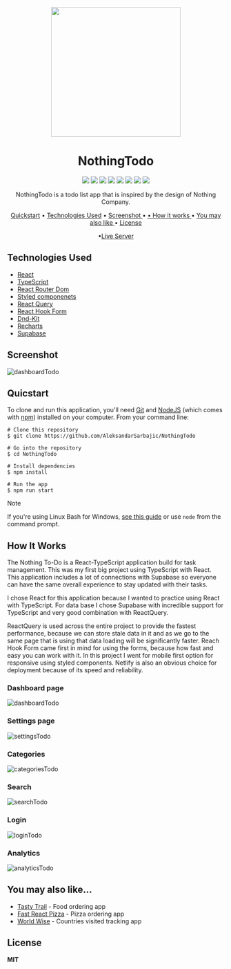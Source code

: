 <div align="center">
 <img width="300"  src="https://github.com/AleksandarSarbajic/NothingTodo/assets/114814838/90f4baee-7f51-4e11-a66e-76d121dac4ee"/>
 </div>

<div align="center">
 <h1>NothingTodo</h1>
</div>

<div align="center">
<img src="https://img.shields.io/npm/v/npm.svg?logo=npm"/>
<img src="https://img.shields.io/badge/react-v18.2.0-blue?logo=react"/>
<img src="https://img.shields.io/badge/typescript-v18.2.15-blue?logo=typescript"/>
<img src="https://img.shields.io/badge/reactrouterdom-v6.18.0-red?logo=reactrouter"/>
<img src="https://img.shields.io/badge/styledcomponents-v6.1.1-pink?logo=styledcomponents"/>
<img src="https://img.shields.io/badge/reactquery-v5.8.4-red?logo=reactquery"/>
<img src="https://img.shields.io/badge/reacthookform-v7.48.2-pink?logo=reacthookform"/>
<img src="https://img.shields.io/badge/supabase-v2.38.4-green?logo=supabase"/>
</div>

<p align="center">NothingTodo is a todo list app that is inspired by the design of Nothing Company.</p>

<div align="center">
  
<a href="#quicstart" >Quickstart</a> • <a href="#technologies-used" align="center">Technologies Used</a> •  <a href="#screenshot" align="center"> Screenshot </a> • <a href="#you-may-also-like" align="center"> •  <a href="#how-it-works" align="center"> How it works </a> • <a align="center" href="you-may-also-like"> You may also like  </a> •  <a href="#license" align="center"> License  </a>

•<a href="https://nothing-todos.netlify.app/login" align="Center">Live Server</a>

</div>

## Technologies Used

- [React](https://react.dev/)
- [TypeScript](https://www.typescriptlang.org/)
- [React Router Dom](https://reactrouter.com/en/main)
- [Styled componenets](https://styled-components.com/)
- [React Query](https://tanstack.com/query/v3/)
- [React Hook Form](https://www.react-hook-form.com/)
- [Dnd-Kit](https://dndkit.com/)
- [Recharts](https://recharts.org/en-US/)
- [Supabase](https://supabase.com/)

## Screenshot

![dashboardTodo](https://github.com/AleksandarSarbajic/NothingTodo/assets/114814838/e158fe48-e859-481e-970c-67f63d0a8b88)

## Quicstart

To clone and run this application, you'll need [Git](https://git-scm.com/) and [NodeJS](https://nodejs.org/en) (which comes with [npm](https://www.npmjs.com/)) installed on your computer. From your command line:

```
# Clone this repository
$ git clone https://github.com/AleksandarSarbajic/NothingTodo

# Go into the repository
$ cd NothingTodo

# Install dependencies
$ npm install

# Run the app
$ npm run start
```

> [!NOTE]  
> If you're using Linux Bash for Windows, [see this guide](https://www.howtogeek.com/261575/how-to-run-graphical-linux-desktop-applications-from-windows-10s-bash-shell/) or use `node` from the command prompt.

## How It Works

The Nothing To-Do is a React-TypeScript application build for task management. This was my first big project using TypeScript with React. This application includes a lot of connections with Supabase so everyone can have the same overall experience to stay updated with their tasks.

I chose React for this application because I wanted to practice using React with TypeScript. For data base I chose Supabase with incredible support for TypeScript and very good combination with ReactQuery.

ReactQuery is used across the entire project to provide the fastest performance, because we can store stale data in it and as we go to the same page that is using that data loading will be significantly faster. Reach Hook Form came first in mind for using the forms, because how fast and easy you can work with it. In this project I went for mobile first option for responsive using styled components. Netlify is also an obvious choice for deployment because of its speed and reliability.

### Dashboard page

![dashboardTodo](https://github.com/AleksandarSarbajic/NothingTodo/assets/114814838/e158fe48-e859-481e-970c-67f63d0a8b88)

### Settings page

![settingsTodo](https://github.com/AleksandarSarbajic/NothingTodo/assets/114814838/0821ef74-e2f4-4b13-8bb8-925588dab1f2)

### Categories

![categoriesTodo](https://github.com/AleksandarSarbajic/NothingTodo/assets/114814838/8b48f443-eda8-4bd8-9aab-4652e6f2f745)

### Search

![searchTodo](https://github.com/AleksandarSarbajic/NothingTodo/assets/114814838/406ef79c-184f-4e01-b4d6-6bf1a953fb89)

### Login

![loginTodo](https://github.com/AleksandarSarbajic/NothingTodo/assets/114814838/bc3217ee-4e4e-4b7e-aa1d-e2db5f8da8d6)

### Analytics

![analyticsTodo](https://github.com/AleksandarSarbajic/NothingTodo/assets/114814838/9965c37e-e02f-4831-9b5e-9c1de2f296b7)

## You may also like...

- [Tasty Trail](https://github.com/AleksandarSarbajic/the-wild-oasis) - Food ordering app
- [Fast React Pizza](https://github.com/AleksandarSarbajic/fast-react-pizza) - Pizza ordering app
- [World Wise](https://github.com/AleksandarSarbajic/WorldWise) - Countries visited tracking app

## License

**MIT**
